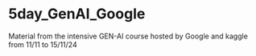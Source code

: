 # 5day_GenAI_Google
Material from the intensive GEN-AI course hosted by Google and kaggle from 11/11 to 15/11/24
